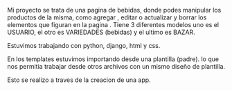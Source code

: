 Mi proyecto se trata de una  pagina de bebidas, donde podes manipular los productos de la misma, como agregar , editar  o actualizar y borrar los elementos que figuran en la pagina .
Tiene 3 diferentes modelos uno es el USUARIO, el otro es VARIEDADES (bebidas) y el ultimo es BAZAR.

Estuvimos trabajando con python, django, html y  css. 

En los templates estuvimos importando desde una plantilla (padre). lo que nos permitia trabajar desde otros archivos con un mismo diseño de plantilla.

Esto se realizo a traves de la creacion de una app. 
